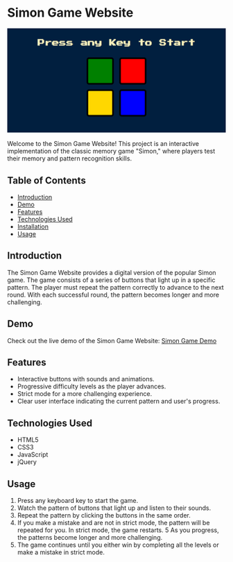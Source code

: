 # Simon Game Website

![Simon Game](Screenshot-2023-08-23-043101.png)

Welcome to the Simon Game Website! This project is an interactive implementation of the classic memory game "Simon," where players test their memory and pattern recognition skills.

## Table of Contents
- [Introduction](#introduction)
- [Demo](#demo)
- [Features](#features)
- [Technologies Used](#technologies-used)
- [Installation](#installation)
- [Usage](#usage)

## Introduction
The Simon Game Website provides a digital version of the popular Simon game. The game consists of a series of buttons that light up in a specific pattern. The player must repeat the pattern correctly to advance to the next round. With each successful round, the pattern becomes longer and more challenging.

## Demo
Check out the live demo of the Simon Game Website: [Simon Game Demo](https://sahermuhamed.github.io/simon-game-website/)

## Features
- Interactive buttons with sounds and animations.
- Progressive difficulty levels as the player advances.
- Strict mode for a more challenging experience.
- Clear user interface indicating the current pattern and user's progress.

## Technologies Used
- HTML5
- CSS3
- JavaScript
- jQuery

## Usage
1. Press any keyboard key to start the game.
2. Watch the pattern of buttons that light up and listen to their sounds.
3. Repeat the pattern by clicking the buttons in the same order.
4. If you make a mistake and are not in strict mode, the pattern will be repeated for you. In strict mode, the game restarts.
5 As you progress, the patterns become longer and more challenging.
6. The game continues until you either win by completing all the levels or make a mistake in strict mode.
